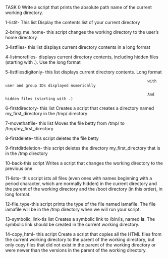 TASK 0 Write a script that prints the absolute path name of the current working directory.

1-listit- This list Display the contents list of your current directory

2-bring_me_home- this script changes the working directory to the user’s home directory

3-listfiles- this list displays current directory contents in a long format

4-listmorefiles- displays current directory contents, including hidden files (starting with .). Use the long format

5-listfilesdigitonly- this list displays current directory contents.
                                                                   Long format

                                                                   with user and group IDs displayed numerically

                                                                   And hidden files (starting with .)

6-firstdirectory- this list Creates a script that creates a directory named my_first_directory in the /tmp/ directory

7-movethatfile- this list Moves the file betty from /tmp/ to /tmp/my_first_directory

8-firstdelete- this script deletes the file betty

9-firstdirdeletion- this script deletes the directory my_first_directory that is in the /tmp directory

10-back-this script Writes a script that changes the working directory to the previous one

11-lists- this script ists all files (even ones with names beginning with a period character, which are normally hidden) in the current directory and the parent of the working directory and the /boot directory (in this order), in long format.

12-file_type-this script prints the type of the file named iamafile. The file iamafile will be in the /tmp directory when we will run your script.

13-symbolic_link-tis list Creates a symbolic link to /bin/ls, named __ls__. The symbolic link should be created in the current working directory.

14-copy_html- this script Create a script that copies all the HTML files from the current working directory to the parent of the working directory, but only copy files that did not exist in the parent of the working directory or were newer than the versions in the parent of the working directory.
